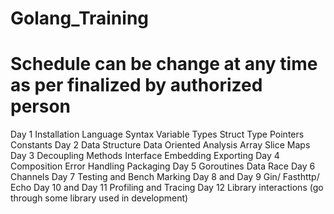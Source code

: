 # Golang_Training
# Schedule can be change at any time as per finalized by authorized person

Day 1
    Installation
    Language Syntax
        Variable Types
        Struct Type
        Pointers
        Constants
Day 2
    Data Structure
        Data Oriented Analysis
        Array
        Slice
        Maps
Day 3
    Decoupling
        Methods
        Interface
        Embedding
        Exporting
Day 4
    Composition
    Error Handling
    Packaging
Day 5
    Goroutines
    Data Race
Day 6
    Channels
Day 7
    Testing and Bench Marking
Day 8 and Day 9
    Gin/ Fasthttp/ Echo
Day 10 and Day 11
    Profiling and Tracing 
Day 12
    Library interactions (go through some library used in development)

